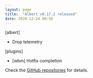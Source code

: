 ```yaml
---
layout: page
title:  "Albert v0.17.2 released"
date: 2020-12-24 00:56
---
```


[albert]
* Drop telemetry

[plugins]
* [wbm] Hotfix completion

Check the [GitHub repositories](https://github.com/albertlauncher/albert/commits/v0.17.2) for details.

